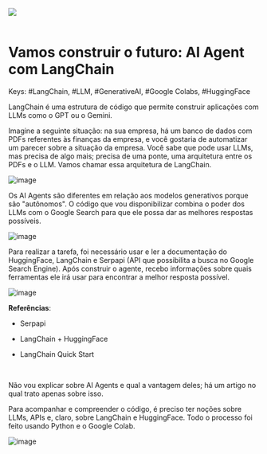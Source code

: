 ![](https://hermes.dio.me/articles/cover/010509a3-8ded-48f2-b237-9942f8edcb00.png)
<br>
<br>

# Vamos construir o futuro: AI Agent com LangChain
Keys: #LangChain, #LLM, #GenerativeAI, #Google Colabs, #HuggingFace
<br>

LangChain é uma estrutura de código que permite construir aplicações com LLMs como o GPT ou o Gemini.
<br>

Imagine a seguinte situação: na sua empresa, há um banco de dados com PDFs referentes às finanças da empresa, 
e você gostaria de automatizar um parecer sobre a situação da empresa. Você sabe que pode usar LLMs, mas precisa de algo mais; 
precisa de uma ponte, uma arquitetura entre os PDFs e o LLM. Vamos chamar essa arquitetura de LangChain.
<br>

![image](https://github.com/CllsPy/Generative_AI/assets/96326019/239162bb-098b-430a-95cc-79445c425219)
<br>

Os AI Agents são diferentes em relação aos modelos generativos porque são "autônomos". O código que vou 
disponibilizar combina o poder dos LLMs com o Google Search para que ele possa dar as melhores respostas possíveis.

![image](https://github.com/CllsPy/Generative_AI/assets/96326019/e0aab23f-eeae-4a20-a1a8-1d6136b970eb)

Para realizar a tarefa, foi necessário usar e ler a documentação do HuggingFace, LangChain e Serpapi (API que possibilita a busca no Google Search Engine).
Após construir o agente, recebo informações sobre quais ferramentas ele irá usar para encontrar a melhor resposta possível.
<br>

![image](https://github.com/CllsPy/Generative_AI/assets/96326019/86e16e6f-4f97-4b22-a245-d38afb9cb1e4)
<br>

**Referências**:

- Serpapi

- LangChain + HuggingFace

- LangChain Quick Start
<br>

Não vou explicar sobre AI Agents e qual a vantagem deles; há um artigo no qual trato apenas sobre isso.
<br>

Para acompanhar e compreender o código, é preciso ter noções sobre LLMs, APIs e, claro, sobre LangChain e HuggingFace. 
Todo o processo foi feito usando Python e o Google Colab.
<br>

![image](https://github.com/CllsPy/Generative_AI/assets/96326019/a0a19ff6-a78d-4bf6-b330-2c64c6edc188)
